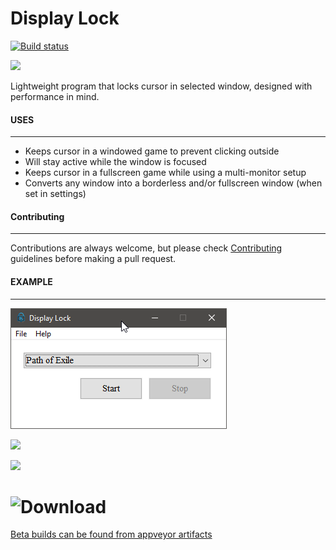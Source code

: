 # Display Lock
[![Build status](https://ci.appveyor.com/api/projects/status/4nqt7c0a51umdm7c/branch/master?svg=true)](https://ci.appveyor.com/project/idietmoran/display-lock/branch/master)

![](res/dl_logo_ZEB_icon.ico)

Lightweight program that locks cursor in selected window, designed with performance in mind.

#### USES
------------------
- Keeps cursor in a windowed game to prevent clicking outside
- Will stay active while the window is focused
- Keeps cursor in a fullscreen game while using a multi-monitor setup
- Converts any window into a borderless and/or fullscreen window (when set in settings)

#### Contributing
----------------------
Contributions are always welcome, but please check [Contributing](CONTRIBUTING.md) guidelines before making a pull request.

#### EXAMPLE
---------------
![](res/displayLock-preview.png)

![](res/borderless_example.gif)

![](res/example.gif)

# ![Download](https://github.com/idietmoran/Display-Lock/releases/)

[Beta builds can be found from appveyor artifacts](https://ci.appveyor.com/project/idietmoran/display-lock/history)
